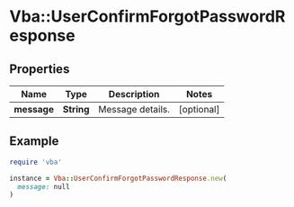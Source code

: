 # Vba::UserConfirmForgotPasswordResponse

## Properties

| Name | Type | Description | Notes |
| ---- | ---- | ----------- | ----- |
| **message** | **String** | Message details. | [optional] |

## Example

```ruby
require 'vba'

instance = Vba::UserConfirmForgotPasswordResponse.new(
  message: null
)
```

